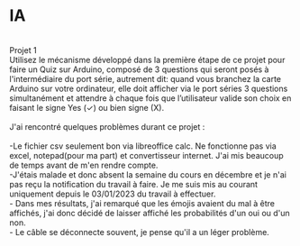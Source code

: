 # IA
<br />Projet 1
<br />Utilisez le mécanisme développé dans la première étape de ce projet pour faire un Quiz sur Arduino, composé de 3 questions qui seront posés à l'intermédiaire du port série, autrement dit: quand vous branchez la carte Arduino sur votre ordinateur, elle doit afficher via le port séries 3 questions simultanément et attendre à chaque fois que l’utilisateur valide son choix en faisant le signe Yes (✓) ou bien signe (X).
<br />
<br /> J'ai rencontré quelques problèmes durant ce projet :
<br />
<br />-Le fichier csv seulement bon via libreoffice calc. Ne fonctionne pas via excel, notepad(pour ma part) et convertisseur internet. J'ai mis beaucoup de temps avant de m'en rendre compte.
<br />-J'étais malade et donc absent la semaine du cours en décembre et je n'ai pas reçu la notification du travail à faire. Je me suis mis au courant uniquement depuis le 03/01/2023 du travail à effectuer.
<br />- Dans mes résultats, j'ai remarqué que les émojis avaient du mal à être affichés, j'ai donc décidé de laisser affiché les probabilités d'un oui ou d'un non.
<br />- Le câble se déconnecte souvent, je pense qu'il a un léger problème.
